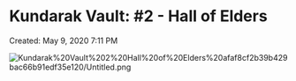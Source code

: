 # Kundarak Vault: #2 - Hall of Elders

Created: May 9, 2020 7:11 PM

![Kundarak%20Vault%202%20Hall%20of%20Elders%20afaf8cf2b39b429bac66b91edf35e120/Untitled.png](Kundarak%20Vault%202%20Hall%20of%20Elders%20afaf8cf2b39b429bac66b91edf35e120/Untitled.png)